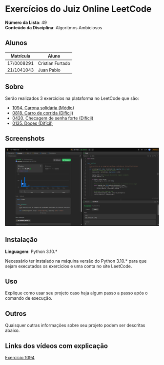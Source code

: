 # Exercícios do Juiz Online LeetCode

**Número da Lista**: 49<br>
**Conteúdo da Disciplina**: Algoritmos Ambiciosos<br>

## Alunos
|Matrícula | Aluno |
| -- | -- |
| 17/0008291  |  Cristian Furtado |
| 21/1041043 |  Juan Pablo |

## Sobre 
Serão realizados 3 exercícios na plataforma no LeetCode que são:

- <a href="https://leetcode.com/problems/car-pooling/description/">1094. Carona solidária (Médio)</a>
- <a href="https://leetcode.com/problems/race-car/description/">0818. Carro de corrida (Difícil)</a>
- <a href="https://leetcode.com/problems/strong-password-checker/description/">0420. Checagem de senha forte (Difícil)</a>
- <a href="https://leetcode.com/problems/candy/description/">0135. Doces (Difícil)</a>

## Screenshots
![Aceite do exercício 1094](./imgs/1094_accepted.png "Aceite do exercício 1094")

## Instalação 
**Linguagem**: Python 3.10.*<br>

Necessário ter instalado na máquina versão do Python 3.10.* para que sejam executados os exercícios e uma conta no site LeetCode.

## Uso 
Explique como usar seu projeto caso haja algum passo a passo após o comando de execução.

## Outros 
Quaisquer outras informações sobre seu projeto podem ser descritas abaixo.

## Links dos vídeos com explicação

[Exercício 1094](https://drive.google.com/file/d/1QMguM_H9QBFOXIbuD03TLwHS5O-KQG6U/view?usp=sharing)



